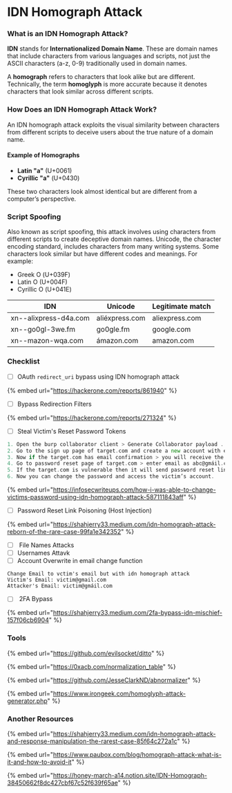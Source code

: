 # IDN Homograph Attack

### What is an IDN Homograph Attack?

**IDN** stands for **Internationalized Domain Name**. These are domain names that include characters from various languages and scripts, not just the ASCII characters (a-z, 0-9) traditionally used in domain names.

A **homograph** refers to characters that look alike but are different. Technically, the term **homoglyph** is more accurate because it denotes characters that look similar across different scripts.

### How Does an IDN Homograph Attack Work?

An IDN homograph attack exploits the visual similarity between characters from different scripts to deceive users about the true nature of a domain name.

#### Example of Homographs

* **Latin "a"** (U+0061)
* **Cyrillic "а"** (U+0430)

These two characters look almost identical but are different from a computer’s perspective.

### Script Spoofing

Also known as script spoofing, this attack involves using characters from different scripts to create deceptive domain names. Unicode, the character encoding standard, includes characters from many writing systems. Some characters look similar but have different codes and meanings. For example:

* Greek Ο (U+039F)
* Latin O (U+004F)
* Cyrillic О (U+041E)

| IDN                   | Unicode        | Legitimate match |
| --------------------- | -------------- | ---------------- |
| xn--alixpress-d4a.com | aliéxpress.com | aliexpress.com   |
| xn--go0gl-3we.fm      | go0glе.fm      | google.com       |
| xn--mazon-wqa.com     | ámazon.com     | amazon.com       |

### Checklist

* [ ] OAuth `redirect_uri` bypass using IDN homograph attack&#x20;

{% embed url="https://hackerone.com/reports/861940" %}

* [ ] Bypass Redirection Filters&#x20;

{% embed url="https://hackerone.com/reports/271324" %}

* [ ] Steal Victim's Reset Password Tokens&#x20;

```go
1. Open the burp collaborator client > Generate Collaborator payload .
2. Go to the sign up page of target.com and create a new account with email- abc@gmail.com.burpcollaboratorpayloadhere
3. Now if the target.com has email confirmation > you will receive the email confirmation link in burp collaborator client > verify the email.
4. Go to password reset page of target.com > enter email as abc@gmáil.com.burpcollaboratorpayloadhere
5. If the target.com is vulnerable then it will send password reset link to the mail- abc@xn — gmil-6na.com.burpcollaboratorpayloadhere and you will receive password reset link in burp collaborator client. Make sure to check in burp collaborator client -received email details: To- abc@xn — gmil-6na.com.burpcollaboratorpayloadhere.
6. Now you can change the password and access the victim’s account.
```

{% embed url="https://infosecwriteups.com/how-i-was-able-to-change-victims-password-using-idn-homograph-attack-587111843aff" %}

* [ ] Password Reset Link Poisoning (Host Injection)

{% embed url="https://shahjerry33.medium.com/idn-homograph-attack-reborn-of-the-rare-case-99fa1e342352" %}

* [ ] &#x20;File Names Attacks
* [ ] Usernames Attavk
* [ ] Account Overwrite in email change function

```
Change Email to vctim's email but with idn homograph attack 
Victim's Email: victim@gmail.com
Attacker's Email: victim@gmáil.com
```

* [ ] &#x20;2FA Bypass

{% embed url="https://shahjerry33.medium.com/2fa-bypass-idn-mischief-157f06cb6904" %}

### Tools

{% embed url="https://github.com/evilsocket/ditto" %}

{% embed url="https://0xacb.com/normalization_table" %}

{% embed url="https://github.com/JesseClarkND/abnormalizer" %}

{% embed url="https://www.irongeek.com/homoglyph-attack-generator.php" %}



### Another Resources

{% embed url="https://shahjerry33.medium.com/idn-homograph-attack-and-response-manipulation-the-rarest-case-85f64c272a1c" %}

{% embed url="https://www.paubox.com/blog/homograph-attack-what-is-it-and-how-to-avoid-it" %}

{% embed url="https://honey-march-a14.notion.site/IDN-Homograph-38450662f8dc427cbf67c52f639f65ae" %}
